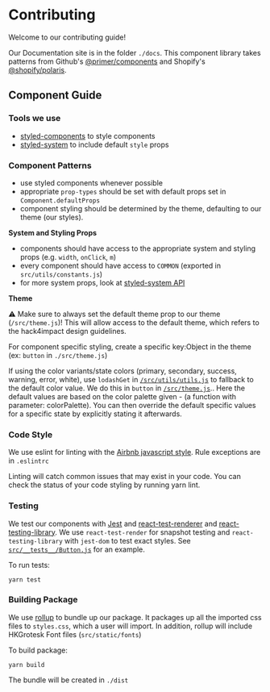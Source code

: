 # Contributing
Welcome to our contributing guide!

Our Documentation site is in the folder `./docs`. This component library takes patterns from Github's [@primer/components](https://github.com/primer/components) and Shopify's [@shopify/polaris](https://github.com/Shopify/polaris-react).

## Component Guide

### Tools we use
- [styled-components](https://styled-components.com/) to style components
- [styled-system](https://styled-system.com/) to include default `style` props

### Component Patterns
- use styled components whenever possible
- appropriate `prop-types` should be set with default props set in `Component.defaultProps`
- component styling should be determined by the theme, defaulting to our theme (our styles).

**System and Styling Props**

- components should have access to the appropriate system and styling props (e.g. `width`, `onClick`, `m`)
- every component should have access to `COMMON` (exported in `src/utils/constants.js`)
- for more system props, look at [styled-system API](https://styled-system.com/api)


**Theme**

⚠️ Make sure to always set the default theme prop to our theme (`/src/theme.js`)! This will allow access to the default theme, which refers to the hack4impact design guidelines.

For component specific styling, create a specific key:Object in the theme (ex: `button` in `./src/theme.js`)

If using the color variants/state colors (primary, secondary, success, warning, error, white), use `lodashGet` in [`/src/utils/utils.js`]('./src/utils/utils.js) to fallback to the default color value. We do this in `button` in [`/src/theme.js`]('./src/theme.js).. Here the default values are based on the color palette given - (a function with parameter: colorPalette). You can then override the default specific values for a specific state by explicitly stating it afterwards.

### Code Style
We use eslint for linting with the [Airbnb javascript style](https://github.com/airbnb/javascript). Rule exceptions are in `.eslintrc`

Linting will catch common issues that may exist in your code. You can check the status of your code styling by running yarn lint.


### Testing

We test our components with [Jest](https://jestjs.io/) and [react-test-renderer](https://reactjs.org/docs/test-renderer.html) and [react-testing-library](https://github.com/testing-library/react-testing-library). We use `react-test-render` for snapshot testing and `react-testing-library` with `jest-dom` to test exact styles. See [`src/__tests__/Button.js`]('./src/__tests__/Button.js) for an example.


To run tests:
```
yarn test
```

### Building Package
We use [rollup](https://rollupjs.org/) to bundle up our package. It packages up all the imported css files to `styles.css`, which a user will import. In addition, rollup will include HKGrotesk Font files (`src/static/fonts`)

To build package:
```
yarn build
```
The bundle will be created in `./dist`
